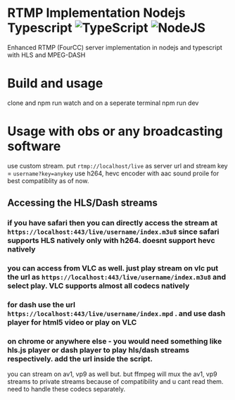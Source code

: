# RTMP Implementation Nodejs Typescript ![TypeScript](https://img.shields.io/badge/TypeScript-007ACC?logo=typescript&logoColor=white) ![NodeJS](https://img.shields.io/badge/Node.js-339933?logo=Node.js&logoColor=white)
Enhanced RTMP (FourCC) server implementation in nodejs and typescript with HLS and MPEG-DASH

# Build and usage
clone and npm run watch and on a seperate terminal npm run dev
# Usage with obs or any broadcasting software
use custom stream. 
put `rtmp://localhost/live` as server url and stream key = `username?key=anykey`
use h264, hevc encoder with aac sound proile for best compatiblity as of now.
## Accessing the HLS/Dash streams
### if you have safari then you can directly access the stream at `https://localhost:443/live/username/index.m3u8` since safari supports HLS natively only with h264. doesnt support hevc natively
### you can access from VLC as well. just play stream on vlc put the url as `https://localhost:443/live/username/index.m3u8` and select play. VLC supports almost all codecs natively
### for dash use the url `https://localhost:443/live/username/index.mpd` . and use dash player for html5 video or play on VLC
### on chrome or anywhere else - you would need something like hls.js player or dash player to play hls/dash streams respectively. add the url inside the script.
you can stream on av1, vp9 as well but. but ffmpeg will mux the av1, vp9 streams to private streams because of compatibility and u cant read them. need to handle these codecs separately.
